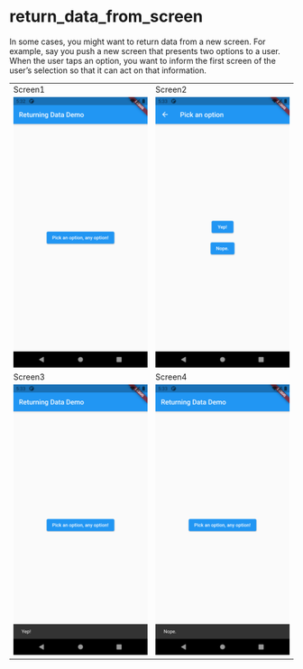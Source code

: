 # return_data_from_screen


In some cases, you might want to return data from a new screen. For example, say you push a new screen that presents two options to a user. When the user taps an option, you want to inform the first screen of the user’s selection so that it can act on that information.



<table>
  <tr>
    <td>Screen1</td>
     <td>Screen2</td>
  </tr>
  <tr>
    <td><img src="output-1.png" width=270 height=480></td>
    <td><img src="output-2.png" width=270 height=480></td>
 
  </tr>
  <tr>
    <td>Screen3</td>
     <td>Screen4</td>
  </tr>
  <tr>
    <td><img src="output-3.png" width=270 height=480></td>
    <td><img src="output-4.png" width=270 height=480></td>
 
  </tr>
 </table>